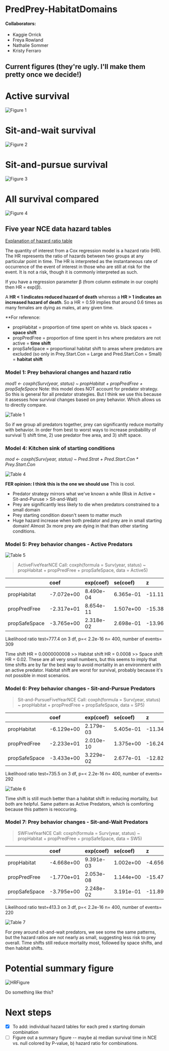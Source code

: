 # PredPrey-HabitatDomains

#### Collaborators:
- Kaggie Orrick
- Freya Rowland
- Nathalie Sommer
- Kristy Ferraro

## Current figures (they're ugly. I'll make them pretty once we decide!)
# Active survival
![Figure 1](Output_Figures/ActivePredSurv.png)

# Sit-and-wait survival
![Figure 2](Output_Figures/SWPredSurv.png)

# Sit-and-pursue survival
![Figure 3](Output_Figures/SPPredSurv.png)

# All survival compared
![Figure 4](Output_Figures/AllSurvival.png)

## Five year NCE data hazard tables

[Explanation of hazard ratio table](<https://www.emilyzabor.com/tutorials/survival_analysis_in_r_tutorial.html#Estimating_survival_curves_with_the_Kaplan-Meier_method>)

The quantity of interest from a Cox regression model is a hazard ratio (HR). The HR represents the ratio of hazards between two groups at any particular point in time.
The HR is interpreted as the instantaneous rate of occurrence of the event of interest in those who are still at risk for the event. It is not a risk, though it is commonly interpreted as such.

If you have a regression parameter β (from column estimate in our coxph) then HR = exp(β).

A **HR < 1 indicates reduced hazard of death** whereas a **HR > 1 indicates an increased hazard of death**.
So a HR = 0.59 implies that around 0.6 times as many females are dying as males, at any given time.

**For reference:
- propHabitat = proportion of time spent on white vs. black spaces = **space shift**
- propPredFree = proportion of time spent in hrs where predators are not active = **time shift**
- propSafeSpace = proportional habitat shift to areas where predators are excluded (so only in Prey.Start.Con = Large and Pred.Start.Con = Small) = **habitat shift**

### Model 1: Prey behavioral changes and hazard ratio

*mod1 <- coxph(Surv(year, status) ~ propHabitat + propPredFree + propSafeSpace* 
Note: this model does NOT account for predator strategy. So this is general for all predator strategies. But I think we use this because it assesses how survival changes based on prey behavior. Which allows us to directly compare.

![Table 1](Output_Figures/FiveYrNCEHazardTable.png)

So if we group all predators together, prey can significantly reduce mortality with behavior. In order from best to worst ways to increase probability of survival 1) shift time, 2) use predator free area, and 3) shift space. 


### Model 4: Kitchen sink of starting conditions
*mod <- coxph(Surv(year, status) ~ Pred.Strat + Pred.Start.Con * Prey.Start.Con*

![Table 4](Output_Figures/FiveYrNCEHazardTable_KitchSink2.png)

**FER opinion: I think this is the one we should use**
This is cool. 

- Predator strategy mirrors what we've known a while (Risk in Active = Sit-and-Puruse > Sit-and-Wait)
- Prey are significantly less likely to die when predators constrained to a small domain
- Prey starting condition doesn't seem to matter much
- Huge hazard increase when both predator and prey are in small starting domain! Almost 3x more prey are dying in that than other starting conditions.

### Model 5: Prey behavior changes - Active Predators

![Table 5](Output_Figures/FiveNCEHazard_Active.png)

> ActiveFiveYearNCE
Call:
coxph(formula = Surv(year, status) ~ propHabitat + propPredFree + 
    propSafeSpace, data = Active5)

|             |       coef | exp(coef)  | se(coef)   |   z    | p |
|:------------|:-----------|:-----------|:-----------|:-------|:---|
|propHabitat |  -7.072e+00 | 8.490e-04 | 6.365e-01 |-11.11 |<2e-16 |
|propPredFree | -2.317e+01 | 8.654e-11 | 1.507e+00 |-15.38 |<2e-16 |
|propSafeSpace |-3.765e+00 | 2.318e-02 | 2.698e-01 |-13.96 |<2e-16|

Likelihood ratio test=777.4  on 3 df, p=< 2.2e-16
n= 400, number of events= 309 

Time shift HR = 0.0000000008 >> Habitat shift HR = 0.0008 >> Space shift HR = 0.02. These are all very small numbers, but this seems to imply that time shifts are by far the best way to avoid mortality in an environment with an active predator. Habitat shift are worst for survival, probably because it's not possible in most scenarios.

### Model 6: Prey behavior changes - Sit-and-Pursue Predators

>Sit-and-PursueFiveYearNCE
Call:
coxph(formula = Surv(year, status) ~ propHabitat + propPredFree + 
    propSafeSpace, data = SP5)

|            |  coef      | exp(coef) |  se(coef)   |   z   |   p |
|:-----------|:-----------|:----------|:------------|:------|:----|
|propHabitat |  -6.129e+00 | 2.179e-03 | 5.405e-01 |-11.34| <2e-16|
|propPredFree | -2.233e+01 | 2.010e-10  |1.375e+00 |-16.24| <2e-16|
|propSafeSpace |-3.433e+00 | 3.229e-02 | 2.677e-01 |-12.82| <2e-16|

Likelihood ratio test=735.5  on 3 df, p=< 2.2e-16
n= 400, number of events= 292

![Table 6](Output_Figures/FiveNCEHazard_SP.png)

Time shift is still much better than a habitat shift in reducing mortality, but both are helpful. Same pattern as Active Predators, which is comforting because this pattern is reoccuring.

### Model 7: Prey behavior changes - Sit-and-Wait Predators

> SWFiveYearNCE
Call:
coxph(formula = Surv(year, status) ~ propHabitat + propPredFree + 
    propSafeSpace, data = SW5)

|            |        coef | exp(coef) |  se(coef)   |    z   |     p|
|:-----------|:------------|:----------|:------------|:-------|:-----|
|propHabitat |  -4.668e+00 | 9.391e-03 | 1.002e+00 | -4.656| 3.22e-06|
|propPredFree | -1.770e+01 | 2.053e-08 | 1.144e+00 |-15.471 | < 2e-16|
|propSafeSpace |-3.795e+00 | 2.248e-02 | 3.191e-01 |-11.894 | < 2e-16|

Likelihood ratio test=413.3  on 3 df, p=< 2.2e-16
n= 400, number of events= 220

![Table 7](Output_Figures/FiveNCEHazard_SW.png)

For prey around sit-and-wait predators, we see some the same patterns, but the hazard ratios are not nearly as small, suggesting less risk to prey overall. Time shifts still reduce mortality most, followed by space shifts, and then habitat shifts.

# Potential summary figure
![HRFigure](Output_Figures/HazardRatiosPlot.png)

Do something like this?

# Next steps
- [x] To add: individual hazard tables for each pred x starting domain combination
- [ ] Figure out a summary figure -- maybe a) median survival time in NCE vs. null colored by P-value, b) hazard ratio for combinations.
